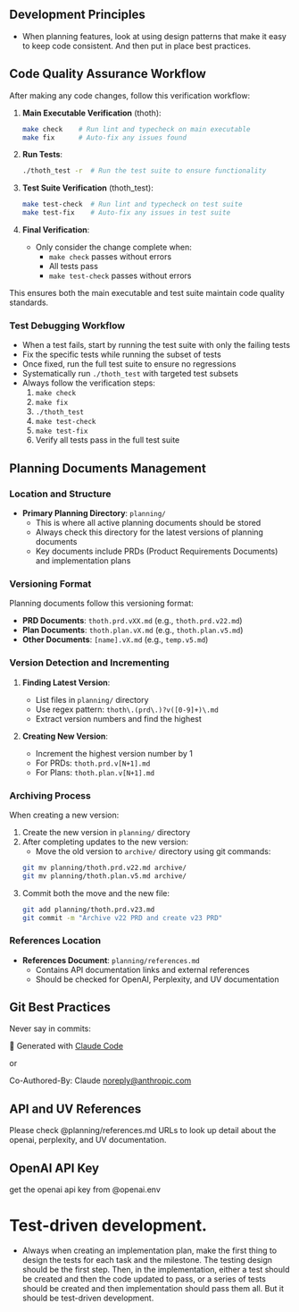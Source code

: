 ## Development Principles
- When planning features, look at using design patterns that make it easy to keep code consistent. And then put in place best practices.

## Code Quality Assurance Workflow

After making any code changes, follow this verification workflow:

1. **Main Executable Verification** (thoth):
   ```bash
   make check    # Run lint and typecheck on main executable
   make fix      # Auto-fix any issues found
   ```

2. **Run Tests**:
   ```bash
   ./thoth_test -r  # Run the test suite to ensure functionality
   ```

3. **Test Suite Verification** (thoth_test):
   ```bash
   make test-check  # Run lint and typecheck on test suite
   make test-fix    # Auto-fix any issues in test suite
   ```

4. **Final Verification**:
   - Only consider the change complete when:
     - `make check` passes without errors
     - All tests pass
     - `make test-check` passes without errors

This ensures both the main executable and test suite maintain code quality standards.

### Test Debugging Workflow
- When a test fails, start by running the test suite with only the failing tests
- Fix the specific tests while running the subset of tests
- Once fixed, run the full test suite to ensure no regressions
- Systematically run `./thoth_test` with targeted test subsets
- Always follow the verification steps:
  1. `make check`
  2. `make fix`
  3. `./thoth_test`
  4. `make test-check`
  5. `make test-fix`
  6. Verify all tests pass in the full test suite

## Planning Documents Management

### Location and Structure
- **Primary Planning Directory**: `planning/`
  - This is where all active planning documents should be stored
  - Always check this directory for the latest versions of planning documents
  - Key documents include PRDs (Product Requirements Documents) and implementation plans

### Versioning Format
Planning documents follow this versioning format:
- **PRD Documents**: `thoth.prd.vXX.md` (e.g., `thoth.prd.v22.md`)
- **Plan Documents**: `thoth.plan.vX.md` (e.g., `thoth.plan.v5.md`)
- **Other Documents**: `[name].vX.md` (e.g., `temp.v5.md`)

### Version Detection and Incrementing
1. **Finding Latest Version**: 
   - List files in `planning/` directory
   - Use regex pattern: `thoth\.(prd\.)?v([0-9]+)\.md`
   - Extract version numbers and find the highest
   
2. **Creating New Version**:
   - Increment the highest version number by 1
   - For PRDs: `thoth.prd.v[N+1].md`
   - For Plans: `thoth.plan.v[N+1].md`

### Archiving Process
When creating a new version:
1. Create the new version in `planning/` directory
2. After completing updates to the new version:
   - Move the old version to `archive/` directory using git commands:
   ```bash
   git mv planning/thoth.prd.v22.md archive/
   git mv planning/thoth.plan.v5.md archive/
   ```
3. Commit both the move and the new file:
   ```bash
   git add planning/thoth.prd.v23.md
   git commit -m "Archive v22 PRD and create v23 PRD"
   ```

### References Location
- **References Document**: `planning/references.md`
  - Contains API documentation links and external references
  - Should be checked for OpenAI, Perplexity, and UV documentation

## Git Best Practices

Never say in commits:

 🤖 Generated with [Claude Code](https://claude.ai/code)          

 or 

   Co-Authored-By: Claude <noreply@anthropic.com>

## API and UV References
Please check @planning/references.md URLs to look up detail about the openai, perplexity, and UV documentation.

## OpenAI API Key
get the openai api key from @openai.env

# Test-driven development.
- Always when creating an implementation plan, make the first thing to design the tests for each task and the milestone. The testing design should be the first step. Then, in the implementation, either a test should be created and then the code updated to pass, or a series of tests should be created and then implementation should pass them all. But it should be test-driven development.